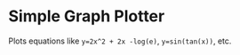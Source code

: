 # Simple Graph Plotter
Plots equations like `y=2x^2 + 2x -log(e)`, `y=sin(tan(x))`, etc.
<!--
## About

**What?**
Cancel changes
This application is a simple polynomial graph plotter. It allows the user to input a simple equation like
*y=2x^2 + 2* and then display a graph corresponding to the equation.

**Who?**

People who study anything related to math can find this tool useful. Graphing an equation can quickly show many 
useful properties like:
- domain and range
- intercepts
- shape
- behaviour at large values of x,y, etc.
- and many more...

**Why?**

I am interested in making this project because I like studying math and want to make something related to such interest.
This is also a good way to test and expand my programming knowledge.

## User Stories

- As a user, I want to be able to see a graph of a polynomial equation
- As a user, I want to be able to add an equation to a list of equations to graph
- As a user, I want to be able to view a list of the equations of the graphs
- As a user, I want to be able to select an existing graph and change its equation
- As a user, I want to be able to delete an existing graph
- As a user, I want to be promoted to save the current list of equations to a file
when I quit the application 
- As a user, I want to be able to load the equations list file when I start the application

**Phase 4: Task 2**

>Thu Nov 25 20:39:41 PST 2021<br/>
An equation y = tan(x) added to List<br/><br/>
Thu Nov 25 20:39:50 PST 2021<br/>
An equation y = x^2-4 added to List<br/><br/>
Thu Nov 25 20:40:15 PST 2021<br/>
Equation at index 0 updated to: y=2^(-x)<br/><br/>
Thu Nov 25 20:40:22 PST 2021<br/>
Equation at index 1 removed from list.

**Phase4: Task 3**

Looking at the UML diagram, a lot of the classes are dependent on multiple other classes.
I think this will lead to problems if I want to change something major in one class. It 
will also be hard to track down bugs in code. If I had more time to work on the project I would change the following:
- Refactor my classes in `gui` package to reduce the associations to `EquationList`
- Possibly make the classes in `gui` package more independent
- Add more 'specific' classes to decrease coupling
- There should be a way to remove the Observers and still have same functionality
-->
